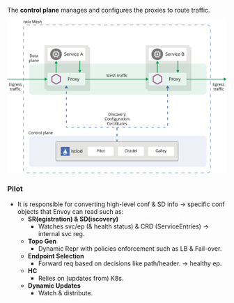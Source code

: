 The **control plane** manages and configures the proxies to route traffic.



![The overall architecture of an Istio-based application.](control-plane.assets/arch.svg)



### Pilot

- It is responsible for converting high-level conf & SD info → specific conf objects that Envoy can read such as:
  - **SR(egistration) & SD(iscovery)**
    - Watches svc/ep (& health status) & CRD (ServiceEntries) → internal svc reg.
  - **Topo Gen**
    - Dynamic Repr with policies enforcement such as LB & Fail-over.
  - **Endpoint Selection**
    - Forward req based on decisions like path/header. → healthy ep.
  - **HC**
    - Relies on (updates from) K8s.
  - **Dynamic Updates**
    - Watch & distribute.

